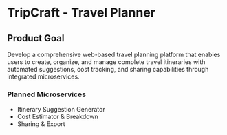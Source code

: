 # TripCraft - Travel Planner

## Product Goal
Develop a comprehensive web-based travel planning platform that enables users to create, organize, and manage complete travel itineraries with automated suggestions, cost tracking, and sharing capabilities through integrated microservices.

### Planned Microservices
* Itinerary Suggestion Generator
* Cost Estimator & Breakdown
* Sharing & Export
